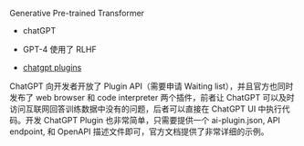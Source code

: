 
Generative Pre-trained Transformer

- chatGPT
- GPT-4
使用了 RLHF


- [chatgpt plugins](https://openai.com/blog/chatgpt-plugins)

ChatGPT 向开发者开放了 Plugin API（需要申请 Waiting list），并且官方也同时发布了 web browser 和 code interpreter 两个插件，前者让 ChatGPT 可以及时访问互联网回答训练数据中没有的问题，后者可以直接在 ChatGPT UI 中执行代码。开发 ChatGPT Plugin 也非常简单，只需要提供一个 ai-plugin.json, API endpoint, 和 OpenAPI 描述文件即可，官方文档提供了非常详细的示例。